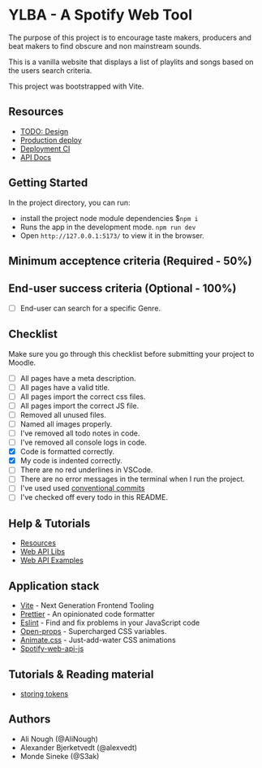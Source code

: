 # YLBA - A Spotify Web Tool

The purpose of this project is to encourage taste makers, producers and beat makers to find obscure and non mainstream sounds.

This is a vanilla website that displays a list of playlits and songs based on the users search criteria.

This project was bootstrapped with Vite.

## Resources

- [TODO: Design](_LINK_TO_FIGMA_)
- [Production deploy](https://bragi-mix.netlify.app/)
- [Deployment CI](https://app.netlify.com/sites/bragi-mix/overview)
- [API Docs](https://developer.spotify.com/documentation/web-api/reference/#/operations/search)

## Getting Started

In the project directory, you can run:

- install the project node module dependencies $`npm i`
- Runs the app in the development mode. `npm run dev`
- Open `http://127.0.0.1:5173/` to view it in the browser.

## Minimum acceptence criteria (Required - 50%)

## End-user success criteria (Optional - 100%)

- [ ] End-user can search for a specific Genre.

## Checklist

Make sure you go through this checklist before submitting your project to Moodle.

- [ ] All pages have a meta description.
- [ ] All pages have a valid title.
- [ ] All pages import the correct css files.
- [ ] All pages import the correct JS file.
- [ ] Removed all unused files.
- [ ] Named all images properly.
- [ ] I've removed all todo notes in code.
- [ ] I've removed all console logs in code.
- [x] Code is formatted correctly.
- [x] My code is indented correctly.
- [ ] There are no red underlines in VSCode.
- [ ] There are no error messages in the terminal when I run the project.
- [ ] I've used used [conventional commits](https://www.conventionalcommits.org/en/v1.0.0/)
- [ ] I've checked off every todo in this README.

## Help & Tutorials

- [Resources](https://developer.spotify.com/documentation/web-api/reference/#/operations/search)
- [Web API Libs](https://developer.spotify.com/documentation/web-api/libraries/)
- [Web API Examples](https://github.com/spotify/web-api-examples/tree/master/authentication)

## Application stack

- [Vite](https://vitejs.dev/) - Next Generation Frontend Tooling
- [Prettier](https://prettier.io/) - An opinionated code formatter
- [Eslint](https://eslint.org/) - Find and fix problems in your JavaScript code
- [Open-props](https://open-props.style/) - Supercharged
  CSS variables.
- [Animate.css](https://animate.style/) - Just-add-water CSS animations
- [Spotify-web-api-js](https://www.npmjs.com/package/spotify-web-api-js)

## Tutorials & Reading material

- [storing tokens](https://blog.ropnop.com/storing-tokens-in-browser/)

## Authors

- Ali Nough (@AliNough)
- Alexander Bjerketvedt (@alexvedt)
- Monde Sineke (@S3ak)
